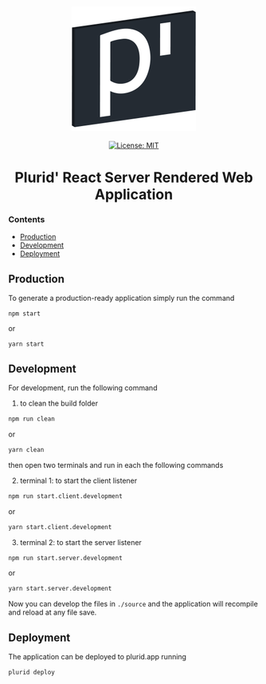 <p align="center">
    <img src="https://raw.githubusercontent.com/plurid/plurid/master/about/identity/plurid-p-logo.png" height="250px">
    <br />
    <br />
    <a target="_blank" href="https://github.com/plurid/plurid/blob/master/LICENSE">
        <img src="https://img.shields.io/badge/license-MIT-blue.svg?colorB=1380C3&style=for-the-badge" alt="License: MIT">
    </a>
</p>



<h1 align="center">
    Plurid' React Server Rendered Web Application
</h1>


### Contents

+ [Production](#production)
+ [Development](#development)
+ [Deployment](#deployment)



## Production

To generate a production-ready application simply run the command

    npm start

or

    yarn start



## Development

For development, run the following command

1. to clean the build folder

``` bash
npm run clean
```

or

``` bash
yarn clean
```

then open two terminals and run in each the following commands


2. terminal 1: to start the client listener

``` bash
npm run start.client.development
```

or

``` bash
yarn start.client.development
```

3. terminal 2: to start the server listener

``` bash
npm run start.server.development
```

or

``` bash
yarn start.server.development
```

Now you can develop the files in `./source` and the application will recompile and reload at any file save.



## Deployment

The application can be deployed to plurid.app running

``` bash
plurid deploy
```
